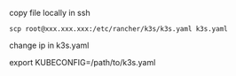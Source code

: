 copy file locally in ssh

`scp root@xxx.xxx.xxx:/etc/rancher/k3s/k3s.yaml k3s.yaml`

change ip in k3s.yaml

export KUBECONFIG=/path/to/k3s.yaml